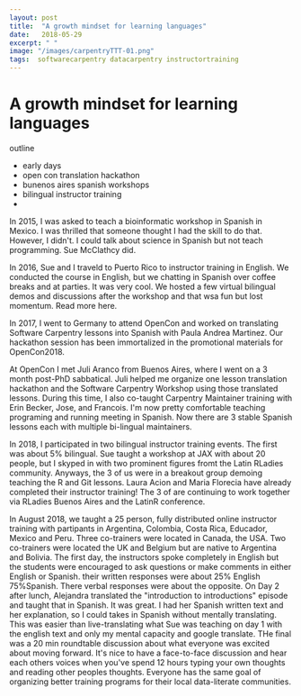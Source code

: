 ```yaml
---
layout: post
title:  "A growth mindset for learning languages"
date:   2018-05-29
excerpt: " "
image: "/images/carpentryTTT-01.png"
tags:  softwarecarpentry datacarpentry instructortraining
---
```



# A growth mindset for learning languages


outline
- early days
- open con translation hackathon
- bunenos aires spanish workshops
- bilingual instructor training
- 

In 2015, I was asked to teach a bioinformatic workshop in Spanish in Mexico. I was thrilled that someone thought I had the skill to do that. However, I didn't. I could talk about science in Spanish but not teach programming. Sue McClathcy did.

In 2016, Sue and I traveld to Puerto Rico to instructor training in English. We conducted the course in English, but we chatting in Spanish over coffee breaks and at parties. It was very cool. We hosted a few virtual bilingual demos and discussions after the workshop and that wsa fun but lost momentum. Read more here.

In 2017, I went to Germany to attend OpenCon and worked on translating Software Carpentry lessons into Spanish with Paula Andrea Martinez. Our hackathon session has been immortalized in the promotional materials for OpenCon2018. 

At OpenCon I met Juli Aranco from Buenos Aires, where I went on a 3 month post-PhD sabbatical. Juli helped me organize one lesson translation hackathon and the Software Carpentry Workshop using those translated lessons. During this time, I also co-taught Carpentry Maintainer training with Erin Becker, Jose, and Francois. I'm now pretty comfortable teaching programing and running meeting in Spanish. Now there are 3 stable Spanish lessons each with multiple bi-lingual maintainers. 

In 2018, I participated in two bilingual instructor training events. The first was about 5% bilingual. Sue taught a workshop at JAX with about 20 people, but I skyped in with two prominent figures fromt the Latin RLadies community. Anyways, the 3 of us were in a breakout group demoing teaching the R and Git lessons. Laura Acion and Maria Florecia have already completed their instructor training! The 3 of are continuing to work together via RLadies Buenos Aires and the LatinR conference.

In August 2018, we taught a 25 person, fully distributed online instructor training with partipants in Argentina, Colombia, Costa Rica, Educador, Mexico and Peru. Three co-trainers were located in Canada, the USA. Two co-trainers were located the UK and Belgium but are native to Argentina and Bolivia. The first day, the instructors spoke completely in English but the students were encouraged to ask questions or make comments in either English or Spanish. their written responses were about 25% English 75%Spanish. There verbal responses were about the opposite. On Day 2 after lunch, Alejandra translated the "introduction to introductions" episode and taught that  in Spanish. It was great. I had her Spanish written text and her explanation, so I could takes in Spanish without mentally translating.  This was easier than live-translating what Sue was teaching on day 1 with the english text and only my mental capacity and google translate. THe final was a 20 min roundtable discussion about what everyone was excited about moving forward.  It's nice to have a face-to-face discussion and hear each others voices when you've spend 12 hours typing your own thoughts and reading other peoples thoughts. Everyone has the same goal of organizing better training programs for their local data-literate communities.

